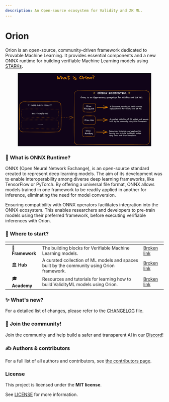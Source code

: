 ```yaml
---
description: An Open-source ecosystem for Validity and ZK ML.
---
```


# Orion

Orion is an open-source, community-driven framework dedicated to Provable Machine Learning. It provides essential components and a new ONNX runtime for building verifiable Machine Learning models using [STARKs](https://starkware.co/stark/).

<figure><img src=".gitbook/assets/Orion.png" alt=""><figcaption></figcaption></figure>

### 🤔 What is ONNX Runtime?

ONNX (Open Neural Network Exchange), is an open-source standard created to represent deep learning models. The aim of its development was to enable interoperability among diverse deep learning frameworks, like TensorFlow or PyTorch. By offering a universal file format, ONNX allows models trained in one framework to be readily applied in another for inference, eliminating the need for model conversion.

Ensuring compatibility with ONNX operators facilitates integration into the ONNX ecosystem. This enables researchers and developers to pre-train models using their preferred framework, before executing verifiable inferences with Orion.

### 🌱 Where to start?

<table data-view="cards"><thead><tr><th align="center"></th><th></th><th></th><th data-hidden data-card-target data-type="content-ref"></th></tr></thead><tbody><tr><td align="center"></td><td>🧱 <strong>Framework</strong></td><td>The building blocks for Verifiable Machine Learning models.</td><td><a href="broken-reference">Broken link</a></td></tr><tr><td align="center"></td><td>🏛 <strong>Hub</strong></td><td>A curated collection of ML models and spaces built by the community using Orion framework.</td><td><a href="broken-reference">Broken link</a></td></tr><tr><td align="center"></td><td>🎓 <strong>Academy</strong></td><td>Resources and tutorials for learning how to build ValidityML models using Orion.</td><td><a href="broken-reference">Broken link</a></td></tr></tbody></table>

### ✨ What's new?

For a detailed list of changes, please refer to the [CHANGELOG](https://github.com/franalgaba/onnx-cairo/blob/main/docs/CHANGELOG.md) file.

### 💖 Join the community!

Join the community and help build a safer and transparent AI in our [Discord](https://discord.gg/Kt24CsMb5k)!

### ✍️ Authors & contributors

For a full list of all authors and contributors, see [the contributors page](https://github.com/franalgaba/onnx-cairo/graphs/contributors).

### License

This project is licensed under the **MIT license**.

See [LICENSE](https://github.com/franalgaba/onnx-cairo/blob/main/LICENSE/README.md) for more information.

